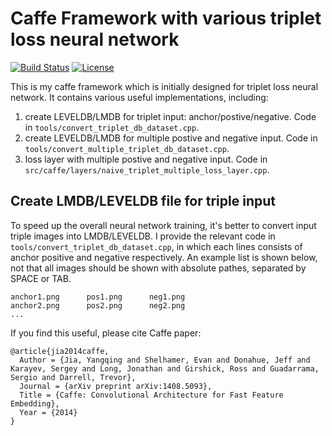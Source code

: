 # Caffe Framework with various triplet loss neural network

[![Build Status](https://travis-ci.org/BVLC/caffe.svg?branch=master)](https://travis-ci.org/BVLC/caffe)
[![License](https://img.shields.io/badge/license-BSD-blue.svg)](LICENSE)

This is my caffe framework which is initially designed for triplet loss neural network. It contains various useful implementations, including:

1. create LEVELDB/LMDB for triplet input: anchor/postive/negative. Code in ```tools/convert_triplet_db_dataset.cpp```.
2. create LEVELDB/LMDB for multiple postive and negative input. Code in ```tools/convert_multiple_triplet_db_dataset.cpp```.
3. loss layer with multiple postive and negative input. Code in ```src/caffe/layers/naive_triplet_multiple_loss_layer.cpp```.

## Create LMDB/LEVELDB file for triple input

To speed up the overall neural network training, it's better to convert input triple images into LMDB/LEVELDB. I provide the relevant code in `tools/convert_triplet_db_dataset.cpp`, in which each lines consists of anchor positive and negative respectively. An example list is shown below, not that all images should be shown with absolute pathes, separated by SPACE or TAB.

```!bash
anchor1.png      pos1.png      neg1.png
anchor2.png      pos2.png      neg2.png
...
```

If you find this useful, please cite Caffe paper:

    @article{jia2014caffe,
      Author = {Jia, Yangqing and Shelhamer, Evan and Donahue, Jeff and Karayev, Sergey and Long, Jonathan and Girshick, Ross and Guadarrama, Sergio and Darrell, Trevor},
      Journal = {arXiv preprint arXiv:1408.5093},
      Title = {Caffe: Convolutional Architecture for Fast Feature Embedding},
      Year = {2014}
    }
